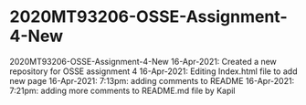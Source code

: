 # 2020MT93206-OSSE-Assignment-4-New
2020MT93206-OSSE-Assignment-4-New
16-Apr-2021: Created a new repository for OSSE assignment 4
16-Apr-2021: Editing Index.html file to add new page
16-Apr-2021: 7:13pm: adding comments to README
16-Apr-2021: 7:21pm: adding more comments to README.md file by Kapil
